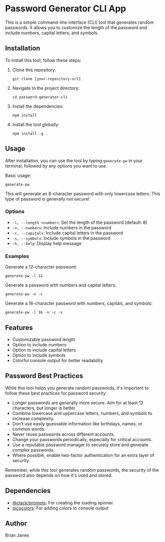 # Password Generator CLI App

This is a simple command-line interface (CLI) tool that generates random passwords. It allows you to customize the length of the password and include numbers, capital letters, and symbols.

## Installation

To install this tool, follow these steps:

1. Clone this repository:
   ```
   git clone [your-repository-url]
   ```
2. Navigate to the project directory:
   ```
   cd password-generator-cli
   ```
3. Install the dependencies:
   ```
   npm install
   ```
4. Install the tool globally:
   ```
   npm install -g .
   ```

## Usage

After installation, you can use the tool by typing `generate-pw` in your terminal, followed by any options you want to use.

Basic usage:

```
generate-pw
```

This will generate an 8-character password with only lowercase letters.
This type of password is generally not secure!

### Options

- `-l, --length <number>`: Set the length of the password (default: 8)
- `-n, --numbers`: Include numbers in the password
- `-c, --capitals`: Include capital letters in the password
- `-s, --symbols`: Include symbols in the password
- `-h, --help`: Display help message

### Examples

Generate a 12-character password:

```
generate-pw -l 12
```

Generate a password with numbers and capital letters:

```
generate-pw -n -c
```

Generate a 16-character password with numbers, capitals, and symbols:

```
generate-pw -l 16 -n -c -s

```

## Features

- Customizable password length
- Option to include numbers
- Option to include capital letters
- Option to include symbols
- Colorful console output for better readability

## Password Best Practices

While this tool helps you generate random passwords, it's important to follow these best practices for password security:

- Longer passwords are generally more secure. Aim for at least 12 characters, but longer is better.
- Combine lowercase and uppercase letters, numbers, and symbols to increase complexity.
- Don't use easily guessable information like birthdays, names, or common words.
- Never reuse passwords across different accounts.
- Change your passwords periodically, especially for critical accounts.
- Use a reputable password manager to securely store and generate complex passwords.
- Where possible, enable two-factor authentication for an extra layer of security.

Remember, while this tool generates random passwords, the security of the password also depends on how it's used and stored.

## Dependencies

- [@clack/prompts](https://www.npmjs.com/package/@clack/prompts): For creating the loading spinner
- [picocolors](https://www.npmjs.com/package/picocolors): For adding colors to console output

## Author

Brian Janes

